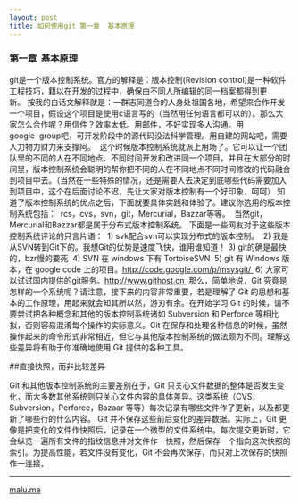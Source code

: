 ```yaml
---
layout: post
title: 如何使用git 第一章  基本原理
---
```


### 第一章  基本原理
git是一个版本控制系统。官方的解释是：版本控制(Revision control)是一种软件工程技巧，籍以在开发的过程中，确保由不同人所编辑的同一档案都得到更新。 按我的白话文解释就是：一群志同道合的人身处祖国各地，希望来合作开发一个项目，假设这个项目是使用c语言写的（当然用任何语言都可以的）。那么大家怎么合作呢？用信件？效率太低。用邮件，不好实现多人沟通。用google  group吧，可开发阶段中的源代码没法科学管理。用自建的网站吧，需要人力物力财力来支撑阿。 
这个时候版本控制系统就派上用场了。它可以让一个团队里的不同的人在不同地点、不同时间开发和改进同一个项目，并且在大部分的时间里，版本控制系统会聪明的帮你把不同的人在不同地点不同时间修改的代码融合到项目中去。（当然在一些特殊的情况，还是需要人去决定到底哪些代码需要加入到项目中，这个在后面讨论不迟，先让大家对版本控制有一个好印象，呵呵） 知道了版本控制系统的优点之后，下面就要具体实践和体验了。建议你选用的版本控制系统包括： 
rcs，cvs，svn，git，Mercurial，Bazzar等等。 
当然git，Mercurial和Bazzar都是属于分布式版本控制系统。 下面是一些网友对于这些版本控制系统评论的只言片语： 
1) svk配合svn可以实现分布式的版本控制。 
2) 我是从SVN转到Git下的。我想Git的优势是速度飞快，谁用谁知道！ 3) git的确是最快的，bzr慢的要死 
4) SVN 在 windows 下有 TortoiseSVN 
5) git 有 Windows 版本，在 google code 上的项目。http://code.google.com/p/msysgit/ 
6) 大家可以试试国内提供的git服务。http://www.githost.cn 
那么，简单地说，Git 究竟是怎样的一个系统呢？请注意，接下来的内容非常重要，若是理解了 Git 的思想和基本的工作原理，用起来就会知其所以然，游刃有余。在开始学习 Git 的时候，请不要尝试把各种概念和其他的版本控制系统诸如 Subversion 和 Perforce 等相比拟，否则容易混淆每个操作的实际意义。Git 在保存和处理各种信息的时候，虽然操作起来的命令形式非常相近，但它与其他版本控制系统的做法颇为不同。理解这些差异将有助于你准确地使用 Git 提供的各种工具。


##直接快照，而非比较差异

Git 和其他版本控制系统的主要差别在于，Git 只关心文件数据的整体是否发生变化，而大多数其他系统则只关心文件内容的具体差异。这类系统（CVS，Subversion，Perforce，Bazaar 等等）每次记录有哪些文件作了更新，以及都更新了哪些行的什么内容。
Git 并不保存这些前后变化的差异数据。实际上，Git 更像是把变化的文件作快照后，记录在一个微型的文件系统中。每次提交更新时，它会纵览一遍所有文件的指纹信息并对文件作一快照，然后保存一个指向这次快照的索引。为提高性能，若文件没有变化，Git 不会再次保存，而只对上次保存的快照作一连接。


----------
[malu.me](http://malu.me)
